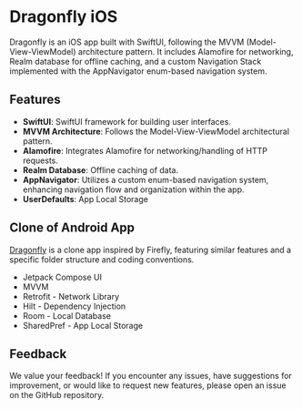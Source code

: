 # Dragonfly iOS

Dragonfly is an iOS app built with SwiftUI, following the MVVM (Model-View-ViewModel) architecture pattern. It includes Alamofire for networking, Realm database for offline caching, and a custom Navigation Stack implemented with the AppNavigator enum-based navigation system. 


## Features

- **SwiftUI**: SwiftUI framework for building user interfaces.
- **MVVM Architecture**: Follows the Model-View-ViewModel architectural pattern.
- **Alamofire**: Integrates Alamofire for networking/handling of HTTP requests.
- **Realm Database**: Offline caching of data.
- **AppNavigator**: Utilizes a custom enum-based navigation system, enhancing navigation flow and organization within the app.
- **UserDefaults**: App Local Storage

## Clone of Android App

[Dragonfly](https://github.com/iamnaran/firefly-compose) is a clone app inspired by Firefly, featuring similar features and a specific folder structure and coding conventions.
- Jetpack Compose UI
- MVVM 
- Retrofit - Network Library
- Hilt - Dependency Injection
- Room - Local Database
- SharedPref - App Local Storage



## Feedback

We value your feedback! If you encounter any issues, have suggestions for improvement, or would like to request new features, please open an issue on the GitHub repository.
